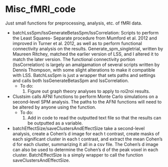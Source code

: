 Misc_fMRI_code
==============

Just small functions for preprocessing, analysis, etc. of fMRI data.

* batchLssSpm/lssGenerateBetasSpm/lssCorrelation: Scripts to perform the Least Squares- Separate procedure from Mumford et al. 2012 and improved in Turner et al. 2012, as well as to perform functional connectivity analysis on the results. Generate_spm_singletrial, written by Maureen Ritchey, matched the earlier version of LSS, and I altered it to match the later version. The functional connectivity portion (lssCorrelation) is largely an amalgamation of several scripts written by Dennis Thompson, with some slight alterations to make it compatible with LSS. BatchLssSpm is just a wrapper that sets paths and settings and calls both lssGenerateBetasSpm and lssCorrelation.
  * To do:
    1. Figure out graph theory analyses to apply to roi2roi results.
* Clustsim calls AFNI functions to perform Monte Carlo simulations on a second-level SPM analysis. The paths to the AFNI functions will need to be altered by anyone using the function.
  * To do:
    1. Add in code to read the outputted text file so that the results can be outputted as a variable. 
* batchEffectSize/saveClustersAndEffectSize take a second-level analysis, create a Cohen’s d image for each t contrast, create masks of each significant cluster in each t contrast, and extract the mean Cohen’s d for each cluster, summarizing it all in a csv file. The Cohen’s d image can also be used to determine the Cohen’s d of the peak voxel in each cluster. BatchEffectSize is a simply wrapper to call the function saveClustersAndEffectSize. 
